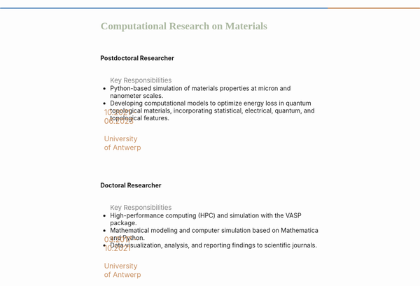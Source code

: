 <style>
    /* Style for the section titles */
    .textbox {
        display: flex;
        font-weight: bold;
        font-family: 'Garamond';
        font-size: 20px;
        color: #abb8a0;
        margin-left: 0.1em;
    }

    :root {
        --gradient-line-width: 100%; /* Define the width of the gradient line */
    }

    .gradient-line::before {
        content: '';
        position: absolute;
        top: 54px;
        left: 0;
        width: var(--gradient-line-width);
        height: 3px;
        background: linear-gradient(to right, rgba(62, 121, 180, 0.6) 78%, rgba(200, 144, 98, 1) 23%);
        border-radius: 10px;
    }

    .additional-column {
        display: flex;
        flex-direction: column;
        justify-content: flex-start;
        align-items: flex-start;
        padding: 0;
        font-size: 17px;
        width: calc(var(--gradient-line-width) * 0.2); /* 20% of the gradient line width */
        border-radius: 20px;
        margin-right: -10px;
        position: relative;
    }

    .additional-column span.date {
        font-size: 17px;
        color: rgba(200, 144, 98, 1);
        margin-top: -25px; /* Adjusted to bring the date closer to the location */
        margin-left: 10px;
        position: relative; /* Added to allow for relative positioning */
        top: -20px; /* Moves the date upwards */
    }

    .additional-column span.location {
        font-size: 16px;
        color: rgba(200, 144, 98, 1);
        margin-left: 10px;
        padding-bottom: 17px;
        margin-top: 10px;
        position: relative; /* Added to allow for relative positioning */
        top: -10px; /* Moves the location upwards */
    }

    /* Responsive adjustments for smaller screens */
    @media only screen and (max-width: 600px) {
        .gradient-line::before {
            top: 50px;
            left: 10px;
            width: 98%;
            height: 3px;
            background: rgba(62, 121, 180, 0.2);
            border-radius: 10px;
        }
    }
</style>

<body>
    <section>
        <div class="textbox">
            <div class="title-container">
                <i class="fa fa-briefcase"></i>
                <h3>Computational Research on Materials</h3>
            </div>
        </div>
        <br>
        <div class="textbox2">
            <div class="main-content">
                <div style="margin-left: 0.1em; margin-top: -0.6em; margin-bottom: 0.1em; display: flex; align-items: center; margin-bottom: 5px;">
                    <h4>Postdoctoral Researcher</h4>
                </div>
                <ul>
                    <li style="list-style-type: none; color: gray; font-size: 15px;">Key Responsibilities</li>
                    <li>Python-based simulation of materials properties at micron and nanometer scales.</li>
                    <li>Developing computational models to optimize energy loss in quantum topological materials, incorporating statistical, electrical, quantum, and topological features.</li>
                </ul>
                <div class="gradient-line"></div>
            </div>
            <div class="additional-column">
                <span class="date">10.2021 - 06.2023</span>
                <span class="location">University of Antwerp</span>
            </div>
        </div>
        <div style="height: 30px;"></div>
        <div class="textbox2">
            <div class="main-content">
                <div style="margin-left: 0.1em; margin-top: -0.6em; margin-bottom: 0.1em; display: flex; align-items: center; margin-bottom: 5px;">
                    <h4>Doctoral Researcher</h4>
                </div>
                <ul>
                    <li style="list-style-type: none; color: gray; font-size: 15px;">Key Responsibilities</li>
                    <li>High-performance computing (HPC) and simulation with the VASP package.</li>
                    <li>Mathematical modeling and computer simulation based on Mathematica and Python.</li>
                    <li>Data visualization, analysis, and reporting findings to scientific journals.</li>
                </ul>
                <div class="gradient-line"></div>
            </div>
            <div class="additional-column">
                <span class="date">03.2017 - 10.2021</span>
                <span class="location">University of Antwerp</span>
            </div>
        </div>
    </section>
    <!-- Additional sections follow a similar structure -->
</body>
